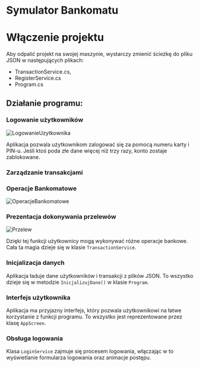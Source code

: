 # Symulator Bankomatu
<h1>Włączenie projektu</h1>
Aby odpalić projekt na swojej maszynie, wystarczy zmienić ścieżkę do pliku JSON w następujących plikach:

* TransactionService.cs,
* RegisterService.cs 
* Program.cs


<h2>Działanie programu: </h2>


### Logowanie użytkowników
![LogowanieUzytkownika](https://github.com/nic00la1/DesktopAppNicola/assets/99048749/7b11eb90-e379-4363-bed4-c2c524ecf7e4)

Aplikacja pozwala użytkownikom zalogować się za pomocą numeru karty i PIN-u. Jeśli ktoś poda złe dane więcej niż trzy razy, konto zostaje zablokowane.

### Zarządzanie transakcjami
### Operacje Bankomatowe
![OperacjeBankomatowe](https://github.com/nic00la1/DesktopAppNicola/assets/99048749/034ab70b-424f-46b9-8552-eff60916fbc3)

### Prezentacja dokonywania przelewów

![Przelew](https://github.com/nic00la1/DesktopAppNicola/assets/99048749/751fb5a2-f8d3-42d3-bbf7-14a9174be9c2)

Dzięki tej funkcji użytkownicy mogą wykonywać różne operacje bankowe. Cała ta magia dzieje się w klasie `TransactionService`.

### Inicjalizacja danych
Aplikacja ładuje dane użytkowników i transakcji z plików JSON. To wszystko dzieje się w metodzie `InicjalizujDane()` w klasie `Program`.

### Interfejs użytkownika
Aplikacja ma przyjazny interfejs, który pozwala użytkownikowi na łatwe korzystanie z funkcji programu. To wszystko jest reprezentowane przez klasę `AppScreen`.

### Obsługa logowania
Klasa `LoginService` zajmuje się procesem logowania, włączając w to wyświetlanie formularza logowania oraz animacje postępu.
